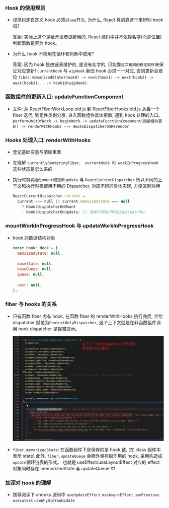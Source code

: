### Hook 的使用规则

- 规范约定自定义 hook 必须以`use`开头, 为什么, React 真的靠这个来辨别 hook 吗?

  答案: 实际上这个是给开发者提醒用的, React 源码中并不依靠名字(而是位置)判断函数是否为 hook。

- 为什么 hook 不能用在循环和判断中使用?

  答案: 因为 hook 是由链表维护的, 是没有名字的, 只能靠`每次相同的稳定顺序`来保证对应更新!
  `currentHook` 与 `wipHook` 新旧 hook 必须一一对应, 否则更新会错位
  `fiber.memorizedState(hook0) -> next(hook1) -> next(hook2) -> next(hook3)... -> hook10(wipHook)`

### 函数组件的更新入口: updateFunctionComponent

- 文件: 从 ReactFiberWorkLoop.old.js 到 ReactFiberHooks.old.js
  从每一个 fiber 迭代, 到组件类别分发, 进入函数组件具体更新, 遇到 hook 处理的入口。
  `performUnitOfWork -> beginWork -> updateFunctionComponent(函数组件更新) -> renderWithHooks --> HooksDispatcherOnRerender`

### Hooks 处理入口: renderWithHooks

- 登记基础变量与清除重置

- 先理解 `currentlyRenderingFiber、 currentHook 和 workInProgressHook` 这些状态是怎么来的

- 执行时机`初始化mount`和`更新update` 与 `ReactCurrentDispatcher`
  所以不同的上下文和执行时机使用不用的 Dispatcher, 对应不同的具体实现, 方便区别对待

  ```javascript
  ReactCurrentDispatcher.current =
    current === null || current.memoizedState === null
      ? HooksDispatcherOnMount
      : HooksDispatcherOnUpdate; // 选择不同执行时机的dispatcher
  ```

### mountWorkInProgressHook 与 updateWorkInProgressHook

- hook 的数据结构对象

  ```javascript
  const hook: Hook = {
    memoizedState: null,

    baseState: null,
    baseQueue: null,
    queue: null,

    next: null,
  };
  ```

### fiber 与 hooks 的关系

- 只有函数 fiber 内有 hook, 在函数 fiber 的 renderWithHooks 执行完后, 会给 dispatcher 赋值为`ContextOnlyDispatcher`,
  这个上下文就是在非函数组件调用 hook dispatcher 是报错提示。

  <img src="./imgs/ContextOnlyDispatcher.png" />

- `fiber.memorizedState`: 在函数组件下是保存的是 hook 链, (在 class 组件中表示 state)
  此外, `fiber.updateQueue` 会额外保存副作用的 hook, 采用构造成`update`循环链表的形式。
  也就是 useEffect/useLayoutEffect 对应的 effect 对象同时存在 memorizedState 与 updateQueue 中

### 加深对 hook 的理解

- 推荐阅读下 ahooks 源码中
  `useUpdateEffect` `useAsyncEffect` `usePrevious` `useLatest` `useWhyDidYouUpdate`
